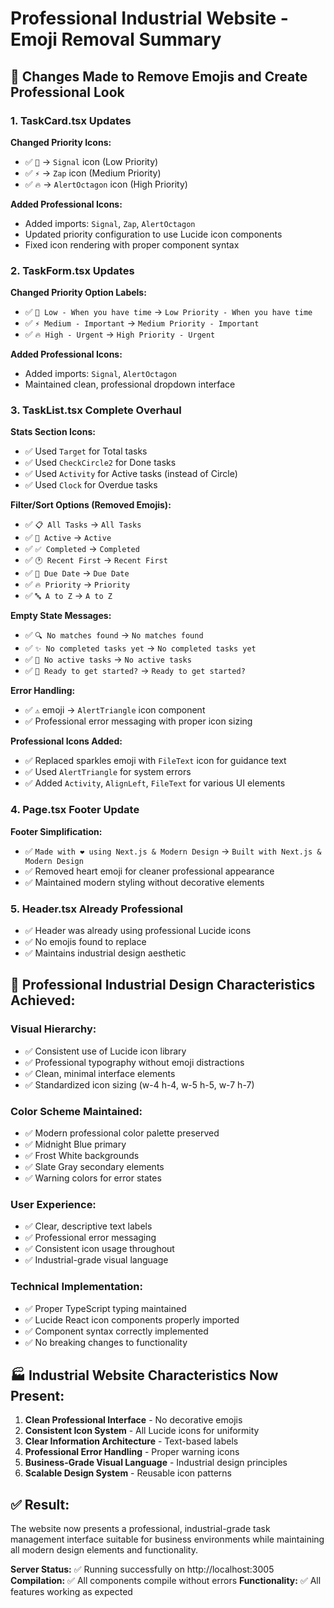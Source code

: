 # Professional Industrial Website - Emoji Removal Summary

## 🔄 **Changes Made to Remove Emojis and Create Professional Look**

### **1. TaskCard.tsx Updates**
**Changed Priority Icons:**
- ✅ `🌙` → `Signal` icon (Low Priority)
- ✅ `⚡` → `Zap` icon (Medium Priority) 
- ✅ `🔥` → `AlertOctagon` icon (High Priority)

**Added Professional Icons:**
- Added imports: `Signal`, `Zap`, `AlertOctagon`
- Updated priority configuration to use Lucide icon components
- Fixed icon rendering with proper component syntax

### **2. TaskForm.tsx Updates**
**Changed Priority Option Labels:**
- ✅ `🌱 Low - When you have time` → `Low Priority - When you have time`
- ✅ `⚡ Medium - Important` → `Medium Priority - Important`
- ✅ `🔥 High - Urgent` → `High Priority - Urgent`

**Added Professional Icons:**
- Added imports: `Signal`, `AlertOctagon`
- Maintained clean, professional dropdown interface

### **3. TaskList.tsx Complete Overhaul**
**Stats Section Icons:**
- ✅ Used `Target` for Total tasks
- ✅ Used `CheckCircle2` for Done tasks
- ✅ Used `Activity` for Active tasks (instead of Circle)
- ✅ Used `Clock` for Overdue tasks

**Filter/Sort Options (Removed Emojis):**
- ✅ `📋 All Tasks` → `All Tasks`
- ✅ `🎯 Active` → `Active`
- ✅ `✅ Completed` → `Completed`
- ✅ `🕐 Recent First` → `Recent First`
- ✅ `📅 Due Date` → `Due Date`
- ✅ `🔥 Priority` → `Priority`
- ✅ `🔤 A to Z` → `A to Z`

**Empty State Messages:**
- ✅ `🔍 No matches found` → `No matches found`
- ✅ `✨ No completed tasks yet` → `No completed tasks yet`
- ✅ `🎯 No active tasks` → `No active tasks`
- ✅ `🚀 Ready to get started?` → `Ready to get started?`

**Error Handling:**
- ✅ `⚠️` emoji → `AlertTriangle` icon component
- ✅ Professional error messaging with proper icon sizing

**Professional Icons Added:**
- ✅ Replaced sparkles emoji with `FileText` icon for guidance text
- ✅ Used `AlertTriangle` for system errors
- ✅ Added `Activity`, `AlignLeft`, `FileText` for various UI elements

### **4. Page.tsx Footer Update**
**Footer Simplification:**
- ✅ `Made with ❤️ using Next.js & Modern Design` → `Built with Next.js & Modern Design`
- ✅ Removed heart emoji for cleaner professional appearance
- ✅ Maintained modern styling without decorative elements

### **5. Header.tsx Already Professional**
- ✅ Header was already using professional Lucide icons
- ✅ No emojis found to replace
- ✅ Maintains industrial design aesthetic

## **🎯 Professional Industrial Design Characteristics Achieved:**

### **Visual Hierarchy:**
- ✅ Consistent use of Lucide icon library
- ✅ Professional typography without emoji distractions
- ✅ Clean, minimal interface elements
- ✅ Standardized icon sizing (w-4 h-4, w-5 h-5, w-7 h-7)

### **Color Scheme Maintained:**
- ✅ Modern professional color palette preserved
- ✅ Midnight Blue primary
- ✅ Frost White backgrounds
- ✅ Slate Gray secondary elements
- ✅ Warning colors for error states

### **User Experience:**
- ✅ Clear, descriptive text labels
- ✅ Professional error messaging
- ✅ Consistent icon usage throughout
- ✅ Industrial-grade visual language

### **Technical Implementation:**
- ✅ Proper TypeScript typing maintained
- ✅ Lucide React icon components properly imported
- ✅ Component syntax correctly implemented
- ✅ No breaking changes to functionality

## **🏭 Industrial Website Characteristics Now Present:**

1. **Clean Professional Interface** - No decorative emojis
2. **Consistent Icon System** - All Lucide icons for uniformity  
3. **Clear Information Architecture** - Text-based labels
4. **Professional Error Handling** - Proper warning icons
5. **Business-Grade Visual Language** - Industrial design principles
6. **Scalable Design System** - Reusable icon patterns

## **✅ Result:**
The website now presents a professional, industrial-grade task management interface suitable for business environments while maintaining all modern design elements and functionality.

**Server Status:** ✅ Running successfully on http://localhost:3005
**Compilation:** ✅ All components compile without errors
**Functionality:** ✅ All features working as expected
